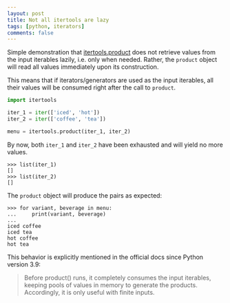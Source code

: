 ```yaml
---
layout: post
title: Not all itertools are lazy
tags: [python, iterators]
comments: false
---
```


Simple demonstration that [itertools.product] does not retrieve values from the
input iterables lazily, i.e. only when needed. Rather, the `product` object
will read all values immediately upon its construction.

This means that if iterators/generators are used as the input iterables, all
their values will be consumed right after the call to `product`.

```python
import itertools

iter_1 = iter(['iced', 'hot'])
iter_2 = iter(['coffee', 'tea'])

menu = itertools.product(iter_1, iter_2)
```

By now, both `iter_1` and `iter_2` have been exhausted and will yield no more
values.

```pycon
>>> list(iter_1)
[]
>>> list(iter_2)
[]
```

The `product` object will produce the pairs as expected:

```pycon
>>> for variant, beverage in menu:
...     print(variant, beverage)
...
iced coffee
iced tea
hot coffee
hot tea
```

This behavior is explicitly mentioned in the official docs since Python
version 3.9:

> Before product() runs, it completely consumes the input iterables, keeping
> pools of values in memory to generate the products. Accordingly, it is only
> useful with finite inputs.

[itertools.product]: https://docs.python.org/3/library/itertools.html#itertools.product
